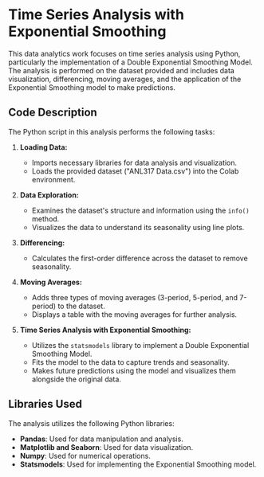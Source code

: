# Time Series Analysis with Exponential Smoothing
This data analytics work focuses on time series analysis using Python, particularly the implementation of a Double Exponential Smoothing Model.<br> 
The analysis is performed on the dataset provided and includes data visualization, differencing, moving averages, and the application of the Exponential Smoothing model to make predictions.<br>

## Code Description
The Python script in this analysis performs the following tasks:

1. **Loading Data:**
   - Imports necessary libraries for data analysis and visualization.<br>
   - Loads the provided dataset ("ANL317 Data.csv") into the Colab environment.<br>

2. **Data Exploration:**
   - Examines the dataset's structure and information using the `info()` method.
   - Visualizes the data to understand its seasonality using line plots.<br>

3. **Differencing:**
   - Calculates the first-order difference across the dataset to remove seasonality.<br>

4. **Moving Averages:**
   - Adds three types of moving averages (3-period, 5-period, and 7-period) to the dataset.<br>
   - Displays a table with the moving averages for further analysis.<br>

5. **Time Series Analysis with Exponential Smoothing:**
   - Utilizes the `statsmodels` library to implement a Double Exponential Smoothing Model.<br>
   - Fits the model to the data to capture trends and seasonality.<br>
   - Makes future predictions using the model and visualizes them alongside the original data.<br>

## Libraries Used
The analysis utilizes the following Python libraries:
- **Pandas**: Used for data manipulation and analysis.
- **Matplotlib and Seaborn**: Used for data visualization.
- **Numpy**: Used for numerical operations.
- **Statsmodels**: Used for implementing the Exponential Smoothing model.<br>
